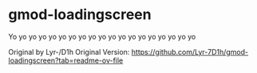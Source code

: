 # gmod-loadingscreen
Yo yo yo yo yo yo yo yo yo yo yo yo yo yo yo yo yo yo yo

Original by Lyr-/D1h
Original Version: https://github.com/Lyr-7D1h/gmod-loadingscreen?tab=readme-ov-file
